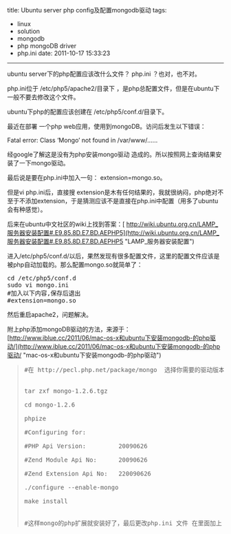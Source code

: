 title: Ubuntu server php config及配置mongodb驱动
tags:
  - linux
  - solution
  - mongodb
  - php mongoDB driver
  - php.ini
date: 2011-10-17 15:33:23
---

ubuntu server下的php配置应该改什么文件？ php.ini ？也对，也不对。

php.ini位于 /etc/php5/apache2/目录下 ，是php总配置文件，但是在ubuntu下一般不要去修改这个文件。

ubuntu下php的配置应该创建在 /etc/php5/conf.d/目录下。

<span id="more-465"></span>

最近在部署 一个php web应用，使用到mongoDB。访问后发生以下错误：

Fatal error: Class &#8216;Mongo&#8217; not found in /var/www/&#8230;&#8230;

经google了解这是没有为php安装mongo驱动 造成的。所以按照网上查询结果安装了一下mongo驱动。

最后说是要在php.ini中加入一句： extension=mongo.so。

但是vi php.ini后，直接搜 extension是木有任何结果的，我就很纳闷，php绝对不至于不添加extension，于是猜测应该不是直接在php.ini中配置（用多了ubuntu会有种感觉）。

后来在ubuntu中文社区的wiki上找到答案：[ http://wiki.ubuntu.org.cn/LAMP_服务器安装配置#.E9.85.8D.E7.BD.AEPHP5](http://wiki.ubuntu.org.cn/LAMP_服务器安装配置#.E9.85.8D.E7.BD.AEPHP5 "LAMP_服务器安装配置")

进入/etc/php5/conf.d/以后，果然发现有很多配置文件，这里的配置文件应该是被php自动加载的。那么配置mongo.so就简单了：

<pre class="brush:shell">cd /etc/php5/conf.d
sudo vi mongo.ini
#加入以下内容,保存后退出
#extension=mongo.so</pre>

然后重启apache2，问题解决。

附上php添加mongoDB驱动的方法，来源于： [http://www.iblue.cc/2011/06/mac-os-x和ubuntu下安装mongodb-的php驱动/](http://www.iblue.cc/2011/06/mac-os-x和ubuntu下安装mongodb-的php驱动/ "mac-os-x和ubuntu下安装mongodb-的php驱动")

> <pre class="brush:shell">#在 http://pecl.php.net/package/mongo  选择你需要的驱动版本进行下载> 
> 
> tar zxf mongo-1.2.6.tgz> 
> cd mongo-1.2.6> 
> phpize> 
> #Configuring for:> 
> #PHP Api Version:         20090626> 
> #Zend Module Api No:      20090626> 
> #Zend Extension Api No:   220090626> 
> ./configure --enable-mongo> 
> make install> 
> 
> #这样mongo的php扩展就安装好了，最后更改php.ini 文件 在里面加上  extension=mongo.so</pre>